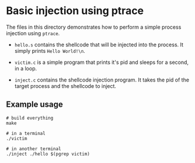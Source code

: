 # Basic injection using ptrace

The files in this directory demonstrates how to perform a simple
process injection using `ptrace`.

- `hello.s` contains the shellcode that will be injected into the
  process. It simply prints `Hello World!\n`.

- `victim.c` is a simple program that prints it's pid and sleeps
  for a second, in a loop.

- `inject.c` contains the shellcode injection program. It takes the
  pid of the target process and the shellcode to inject.


## Example usage

```
# build everything
make

# in a terminal
./victim

# in another terminal
./inject ./hello $(pgrep victim)
```
